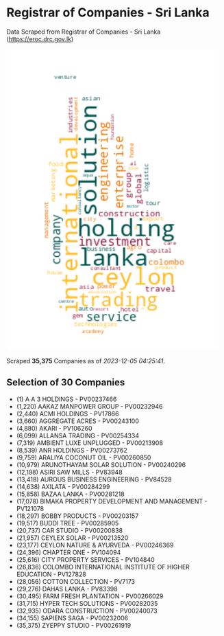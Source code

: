 # Registrar of Companies - Sri Lanka

Data Scraped from Registrar of Companies - Sri Lanka (https://eroc.drc.gov.lk)

![word-cloud](data/word_cloud.png)

Scraped **35,375** Companies as of *2023-12-05 04:25:41*.


## Selection of 30 Companies

* (1) A A 3 HOLDINGS - PV00237466
* (1,220) AAKAZ MANPOWER GROUP - PV00232946
* (2,440) ACMI HOLDINGS - PV17866
* (3,660) AGGREGATE ACRES - PV00243100
* (4,880) AKARI - PV106260
* (6,099) ALLANSA TRADING - PV00254334
* (7,319) AMBIENT LUXE UNPLUGGED - PV00213908
* (8,539) ANR HOLDINGS - PV00273762
* (9,759) ARALIYA COCONUT OIL - PV00260850
* (10,979) ARUNOTHAYAM SOLAR SOLUTION - PV00240296
* (12,198) ASIRI SAW MILLS - PV83948
* (13,418) AUROUS BUSINESS ENGINEERING - PV84528
* (14,638) AXILATA - PV00284299
* (15,858) BAZAA LANKA - PV00281218
* (17,078) BIMAKA PROPERTY DEVELOPMENT AND MANAGEMENT - PV121078
* (18,297) BOBBY PRODUCTS - PV00203157
* (19,517) BUDDI TREE - PV00285905
* (20,737) CAR STUDIO - PV00200838
* (21,957) CEYLEX SOLAR - PV00213520
* (23,177) CEYLON NATURE & AYURVEDA - PV00246369
* (24,396) CHAPTER ONE - PV104094
* (25,616) CITY PROPERTY SERVICES - PV104840
* (26,836) COLOMBO INTERNATIONAL INSTITUTE OF HIGHER EDUCATION - PV127828
* (28,056) COTTON COLLECTION - PV7173
* (29,276) DAHAS LANKA - PV83398
* (30,495) FARM FRESH PLANTATION - PV00266029
* (31,715) HYPER TECH SOLUTIONS - PV00282035
* (32,935) ODARA CONSTRUCTION - PV00240073
* (34,155) SAPIENS SAGA - PV00232006
* (35,375) ZYEPPY STUDIO - PV00261919